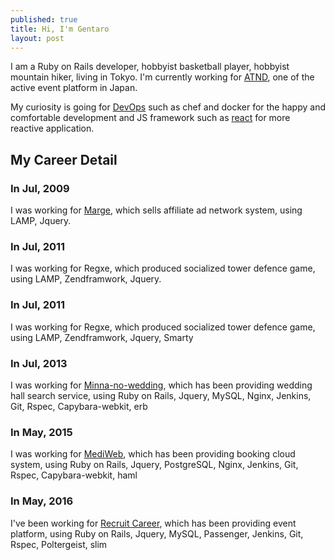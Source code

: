 ```yaml
---
published: true
title: Hi, I'm Gentaro
layout: post
---
```

I am a Ruby on Rails developer, hobbyist basketball player, hobbyist mountain hiker, living in Tokyo. I'm currently working for [ATND](https://atnd.org/), one of the active event platform in Japan.

My curiosity is going for [DevOps](https://en.wikipedia.org/wiki/DevOps) such as chef and docker for the happy and comfortable development and JS framework such as [react](https://facebook.github.io/react/) for more reactive application.

## My Career Detail
### In Jul, 2009
I was working for [Marge](http://www.maru.jp/), which sells affiliate ad network system, using LAMP, Jquery.

### In Jul, 2011
I was working for Regxe, which produced socialized tower defence game, using LAMP, Zendframwork, Jquery.

### In Jul, 2011
I was working for Regxe, which produced socialized tower defence game, using LAMP, Zendframwork, Jquery, Smarty

### In Jul, 2013
I was working for [Minna-no-wedding](http://www.mwed.jp/), which has  been providing  wedding hall search service, using Ruby on Rails, Jquery, MySQL, Nginx, Jenkins, Git, Rspec, Capybara-webkit, erb

### In May, 2015
I was working for [MediWeb](http://www.mediweb.jp/), which has  been providing booking cloud system, using Ruby on Rails, Jquery, PostgreSQL, Nginx, Jenkins, Git, Rspec, Capybara-webkit, haml

### In May, 2016
I've been working for [Recruit Career](https://www.recruitcareer.co.jp/), which has  been providing event platform, using Ruby on Rails, Jquery, MySQL, Passenger, Jenkins, Git, Rspec, Poltergeist, slim